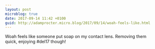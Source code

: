```yaml
---
layout: post
microblog: true
date: 2017-09-14 11:42 +0100
guid: http://adamprocter.micro.blog/2017/09/14/woah-feels-like.html
---
```

Woah feels like someone put soap on my contact lens. Removing them quick, enjoying #del17 though!
